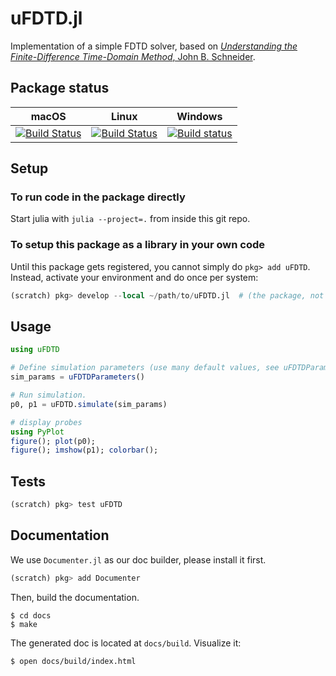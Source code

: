 # uFDTD.jl
Implementation of a simple FDTD solver, based on [*Understanding the Finite-Difference Time-Domain Method*, John B. Schneider](https://www.eecs.wsu.edu/~schneidj/ufdtd/).

## Package status

| macOS | Linux | Windows |
|-------|-------|---------|
|[![Build Status](https://travis-matrix-badges.herokuapp.com/repos/cmey/uFDTD.jl/branches/master/2)](https://travis-ci.org/cmey/uFDTD.jl)|[![Build Status](https://travis-matrix-badges.herokuapp.com/repos/cmey/uFDTD.jl/branches/master/1)](https://travis-ci.org/cmey/uFDTD.jl)|[![Build status](https://ci.appveyor.com/api/projects/status/8asn340ovfwurmqf?svg=true)](https://ci.appveyor.com/project/cmey/ufdtd-jl)|

## Setup

### To run code in the package directly

Start julia with `julia --project=.` from inside this git repo.

### To setup this package as a library in your own code

Until this package gets registered, you cannot simply do `pkg> add uFDTD`. Instead, activate your environment and do once per system:
```julia
(scratch) pkg> develop --local ~/path/to/uFDTD.jl  # (the package, not the file)
```

## Usage

```julia
using uFDTD

# Define simulation parameters (use many default values, see uFDTDParameters).
sim_params = uFDTDParameters()

# Run simulation.
p0, p1 = uFDTD.simulate(sim_params)

# display probes
using PyPlot
figure(); plot(p0);
figure(); imshow(p1); colorbar();
```

## Tests

```julia
(scratch) pkg> test uFDTD
```

## Documentation

We use `Documenter.jl` as our doc builder, please install it first.

```julia
(scratch) pkg> add Documenter
```

Then, build the documentation.

```shell
$ cd docs
$ make
```

The generated doc is located at `docs/build`. Visualize it:
```shell
$ open docs/build/index.html
```
